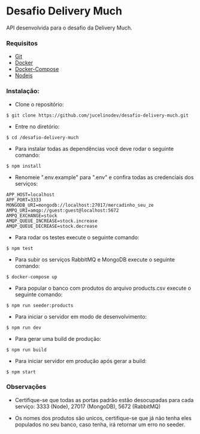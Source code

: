 # Desafio Delivery Much

API desenvolvida para o desafio da Delivery Much.

### Requisitos

- [Git](https://git-scm.com/)
- [Docker](https://www.docker.com/)
- [Docker-Compose](https://docs.docker.com/compose/install/)
- [Nodejs](https://nodejs.org/)

### Instalação:

- Clone o repositório:

```
$ git clone https://github.com/jucelinodev/desafio-delivery-much.git
```

- Entre no diretório:

```
$ cd /desafio-delivery-much
```

- Para instalar todas as dependências você deve rodar o seguinte comando:

```
$ npm install
```

- Renomeie ".env.example" para ".env" e confira todas as credenciais dos serviços:

```
APP_HOST=localhost
APP_PORT=3333
MONGODB_URI=mongodb://localhost:27017/mercadinho_seu_ze
AMPQ_URI=amqp://guest:guest@localhost:5672
AMPQ_EXCHANGE=stock
AMQP_QUEUE_INCREASE=stock.increase
AMQP_QUEUE_DECREASE=stock.decrease

```

- Para rodar os testes execute o seguinte comando:

```
$ npm test
```

- Para subir os serviços RabbitMQ e MongoDB execute o seguinte comando:

```
$ docker-compose up
```

- Para popular o banco com produtos do arquivo products.csv execute o seguinte comando:

```
$ npm run seeder:products
```

- Para iniciar o servidor em modo de desenvolvimento:

```
$ npm run dev
```

- Para gerar uma build de produção:

```
$ npm run build
```

- Para iniciar servidor em produção após gerar a build:

```
$ npm start
```

### Observações

- Certifique-se que todas as portas padrão estão desocupadas para cada serviço: 3333 (Node), 27017 (MongoDB), 5672 (RabbitMQ)

- Os nomes dos produtos são unicos, certifique-se que já não tenha eles populados no seu banco, caso tenha, irá retornar um erro no seeder.
